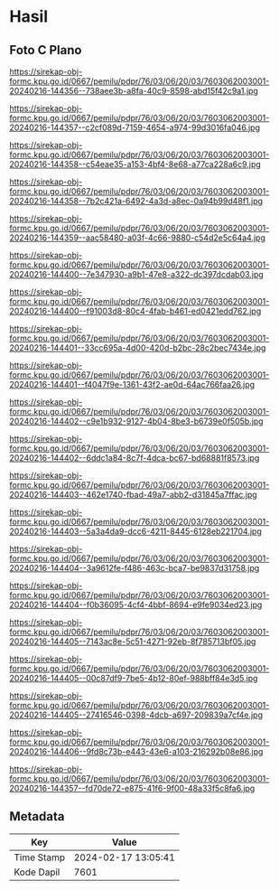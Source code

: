 # Hasil

## Foto C Plano

https://sirekap-obj-formc.kpu.go.id/0667/pemilu/pdpr/76/03/06/20/03/7603062003001-20240216-144356--738aee3b-a8fa-40c9-8598-abd15f42c9a1.jpg

https://sirekap-obj-formc.kpu.go.id/0667/pemilu/pdpr/76/03/06/20/03/7603062003001-20240216-144357--c2cf089d-7159-4654-a974-99d3016fa046.jpg

https://sirekap-obj-formc.kpu.go.id/0667/pemilu/pdpr/76/03/06/20/03/7603062003001-20240216-144358--c54eae35-a153-4bf4-8e68-a77ca228a6c9.jpg

https://sirekap-obj-formc.kpu.go.id/0667/pemilu/pdpr/76/03/06/20/03/7603062003001-20240216-144358--7b2c421a-6492-4a3d-a8ec-0a94b99d48f1.jpg

https://sirekap-obj-formc.kpu.go.id/0667/pemilu/pdpr/76/03/06/20/03/7603062003001-20240216-144359--aac58480-a03f-4c66-9880-c54d2e5c64a4.jpg

https://sirekap-obj-formc.kpu.go.id/0667/pemilu/pdpr/76/03/06/20/03/7603062003001-20240216-144400--7e347930-a9b1-47e8-a322-dc397dcdab03.jpg

https://sirekap-obj-formc.kpu.go.id/0667/pemilu/pdpr/76/03/06/20/03/7603062003001-20240216-144400--f91003d8-80c4-4fab-b461-ed0421edd762.jpg

https://sirekap-obj-formc.kpu.go.id/0667/pemilu/pdpr/76/03/06/20/03/7603062003001-20240216-144401--33cc695a-4d00-420d-b2bc-28c2bec7434e.jpg

https://sirekap-obj-formc.kpu.go.id/0667/pemilu/pdpr/76/03/06/20/03/7603062003001-20240216-144401--f4047f9e-1361-43f2-ae0d-64ac766faa26.jpg

https://sirekap-obj-formc.kpu.go.id/0667/pemilu/pdpr/76/03/06/20/03/7603062003001-20240216-144402--c9e1b932-9127-4b04-8be3-b6739e0f505b.jpg

https://sirekap-obj-formc.kpu.go.id/0667/pemilu/pdpr/76/03/06/20/03/7603062003001-20240216-144402--6ddc1a84-8c7f-4dca-bc67-bd68881f8573.jpg

https://sirekap-obj-formc.kpu.go.id/0667/pemilu/pdpr/76/03/06/20/03/7603062003001-20240216-144403--462e1740-fbad-49a7-abb2-d31845a7ffac.jpg

https://sirekap-obj-formc.kpu.go.id/0667/pemilu/pdpr/76/03/06/20/03/7603062003001-20240216-144403--5a3a4da9-dcc6-4211-8445-6128eb221704.jpg

https://sirekap-obj-formc.kpu.go.id/0667/pemilu/pdpr/76/03/06/20/03/7603062003001-20240216-144404--3a9612fe-f486-463c-bca7-be9837d31758.jpg

https://sirekap-obj-formc.kpu.go.id/0667/pemilu/pdpr/76/03/06/20/03/7603062003001-20240216-144404--f0b36095-4cf4-4bbf-8694-e9fe9034ed23.jpg

https://sirekap-obj-formc.kpu.go.id/0667/pemilu/pdpr/76/03/06/20/03/7603062003001-20240216-144405--7143ac8e-5c51-4271-92eb-8f785713bf05.jpg

https://sirekap-obj-formc.kpu.go.id/0667/pemilu/pdpr/76/03/06/20/03/7603062003001-20240216-144405--00c87df9-7be5-4b12-80ef-988bff84e3d5.jpg

https://sirekap-obj-formc.kpu.go.id/0667/pemilu/pdpr/76/03/06/20/03/7603062003001-20240216-144405--27416546-0398-4dcb-a697-209839a7cf4e.jpg

https://sirekap-obj-formc.kpu.go.id/0667/pemilu/pdpr/76/03/06/20/03/7603062003001-20240216-144406--9fd8c73b-e443-43e6-a103-216292b08e86.jpg

https://sirekap-obj-formc.kpu.go.id/0667/pemilu/pdpr/76/03/06/20/03/7603062003001-20240216-144357--fd70de72-e875-41f6-9f00-48a33f5c8fa6.jpg


## Metadata

| Key        | Value               |
| ---------- | ------------------- |
| Time Stamp | 2024-02-17 13:05:41 |
| Kode Dapil | 7601                |



